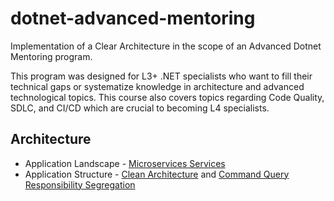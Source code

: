 # dotnet-advanced-mentoring

Implementation of a Clear Architecture in the scope of an Advanced Dotnet Mentoring program.  

This program was designed for L3+ .NET specialists who want to fill their technical gaps or systematize knowledge in architecture and advanced technological topics.
This course also covers topics regarding  Code Quality, SDLC, and CI/CD which are crucial to becoming L4 specialists.

## Architecture
- Application Landscape - [Microservices Services](https://martinfowler.com/articles/microservices.html)
- Application Structure - [Clean Architecture](https://www.educative.io/blog/clean-architecture-tutorial) and [Command Query Responsibility Segregation](https://martinfowler.com/bliki/CQRS.html)
